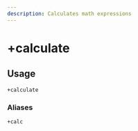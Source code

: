 ```yaml
---
description: Calculates math expressions
---
```


# +calculate

## Usage
```
+calculate
```

### Aliases
```
+calc
```
